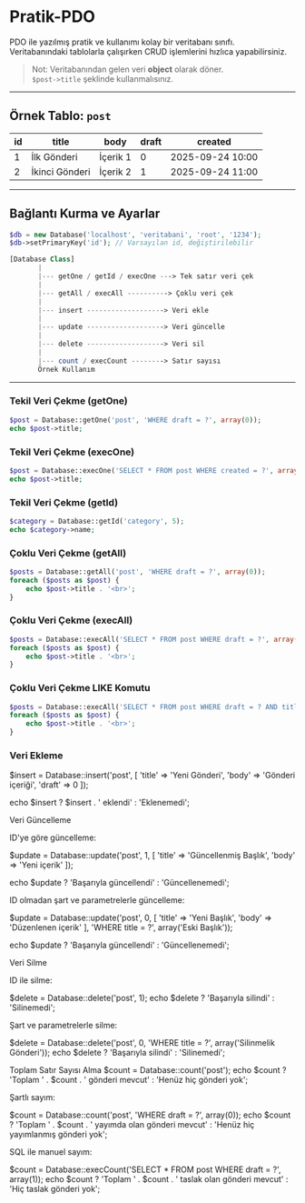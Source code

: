 # Pratik-PDO

PDO ile yazılmış pratik ve kullanımı kolay bir veritabanı sınıfı.  
Veritabanındaki tablolarla çalışırken CRUD işlemlerini hızlıca yapabilirsiniz.

> Not: Veritabanından gelen veri **object** olarak döner.  
> `$post->title` şeklinde kullanmalısınız.

---

## Örnek Tablo: `post`

| id  | title              | body                     | draft | created             |
|-----|------------------|-------------------------|-------|--------------------|
| 1   | İlk Gönderi       | İçerik 1               | 0     | 2025-09-24 10:00   |
| 2   | İkinci Gönderi    | İçerik 2               | 1     | 2025-09-24 11:00   |

---

## Bağlantı Kurma ve Ayarlar

```php
$db = new Database('localhost', 'veritabani', 'root', '1234');
$db->setPrimaryKey('id'); // Varsayılan id, değiştirilebilir

[Database Class]
       |
       |--- getOne / getId / execOne ---> Tek satır veri çek
       |
       |--- getAll / execAll ----------> Çoklu veri çek
       |
       |--- insert -------------------> Veri ekle
       |
       |--- update -------------------> Veri güncelle
       |
       |--- delete -------------------> Veri sil
       |
       |--- count / execCount --------> Satır sayısı
       Örnek Kullanım
```
---

### Tekil Veri Çekme (getOne)

```php
$post = Database::getOne('post', 'WHERE draft = ?', array(0));
echo $post->title;
``` 

### Tekil Veri Çekme (execOne)

```php
$post = Database::execOne('SELECT * FROM post WHERE created = ?', array('2025-09-24 10:00'));
echo $post->title;
```

### Tekil Veri Çekme (getId)

```php
$category = Database::getId('category', 5);
echo $category->name;
```

### Çoklu Veri Çekme (getAll)

```php
$posts = Database::getAll('post', 'WHERE draft = ?', array(0));
foreach ($posts as $post) {
    echo $post->title . '<br>';
}
```

### Çoklu Veri Çekme (execAll)

```php
$posts = Database::execAll('SELECT * FROM post WHERE draft = ?', array(0));
foreach ($posts as $post) {
    echo $post->title . '<br>';
}
```

### Çoklu Veri Çekme LIKE Komutu

```php
$posts = Database::execAll('SELECT * FROM post WHERE draft = ? AND title LIKE ?', array(0, '%Gönderi%'));
foreach ($posts as $post) {
    echo $post->title . '<br>';
}
```

### Veri Ekleme
$insert = Database::insert('post', [
    'title' => 'Yeni Gönderi',
    'body'  => 'Gönderi içeriği',
    'draft' => 0
]);

echo $insert ? $insert . ' eklendi' : 'Eklenemedi';

Veri Güncelleme

ID'ye göre güncelleme:

$update = Database::update('post', 1, [
    'title' => 'Güncellenmiş Başlık',
    'body'  => 'Yeni içerik'
]);

echo $update ? 'Başarıyla güncellendi' : 'Güncellenemedi';


ID olmadan şart ve parametrelerle güncelleme:

$update = Database::update('post', 0, [
    'title' => 'Yeni Başlık',
    'body'  => 'Düzenlenen içerik'
], 'WHERE title = ?', array('Eski Başlık'));

echo $update ? 'Başarıyla güncellendi' : 'Güncellenemedi';

Veri Silme

ID ile silme:

$delete = Database::delete('post', 1);
echo $delete ? 'Başarıyla silindi' : 'Silinemedi';


Şart ve parametrelerle silme:

$delete = Database::delete('post', 0, 'WHERE title = ?', array('Silinmelik Gönderi'));
echo $delete ? 'Başarıyla silindi' : 'Silinemedi';

Toplam Satır Sayısı Alma
$count = Database::count('post');
echo $count ? 'Toplam ' . $count . ' gönderi mevcut' : 'Henüz hiç gönderi yok';


Şartlı sayım:

$count = Database::count('post', 'WHERE draft = ?', array(0));
echo $count ? 'Toplam ' . $count . ' yayımda olan gönderi mevcut' : 'Henüz hiç yayımlanmış gönderi yok';


SQL ile manuel sayım:

$count = Database::execCount('SELECT * FROM post WHERE draft = ?', array(1));
echo $count ? 'Toplam ' . $count . ' taslak olan gönderi mevcut' : 'Hiç taslak gönderi yok';
